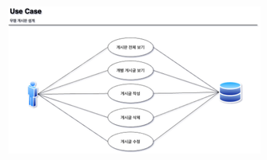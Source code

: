 ![img](https://github.com/japgo/spring_study/blob/master/AnonymousBoard2/img/%EA%B2%8C%EC%8B%9C%ED%8C%90%20use%20case.drawio.png)

